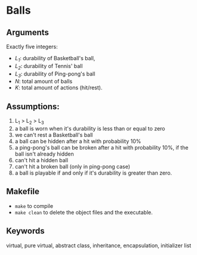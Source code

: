 # Balls

## Arguments
Exactly five integers:<br/>
- *L<sub>1</sub>*: durability of Basketball's ball, 
- *L<sub>2</sub>*: durability of Tennis' ball
- *L<sub>3</sub>*: durability of Ping-pong's ball
- *N*: total amount of balls
- *K*: total amount of actions (hit/rest).

## Assumptions:
1. L<sub>1</sub> > L<sub>2</sub> > L<sub>3</sub>
2. a ball is worn when it's durability is less than or equal to zero 
3. we can't rest a Basketball's ball 
4. a ball can be hidden after a hit with probability 10%
5. a ping-pong's ball can be broken after a hit with probability 10%, if the ball isn't already hidden
6. can't hit a hidden ball
7. can't hit a broken ball (only in ping-pong case)
8. a ball is playable if and only if it's durability is greater than zero.  

## Makefile
- `make` to compile
- `make clean` to delete the object files and the executable.

## Keywords
virtual, pure virtual, abstract class, inheritance, encapsulation, initializer list
